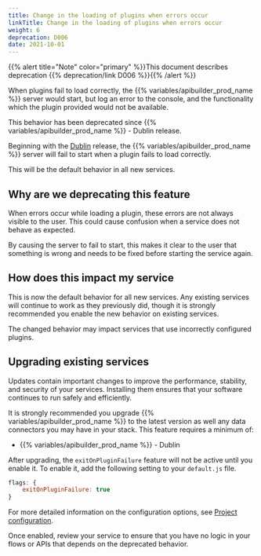 ```yaml
---
title: Change in the loading of plugins when errors occur
linkTitle: Change in the loading of plugins when errors occur
weight: 6
deprecation: D006
date: 2021-10-01
---
```


{{% alert title="Note" color="primary" %}}This document describes deprecation {{% deprecation/link D006 %}}{{% /alert %}}

When plugins fail to load correctly, the {{% variables/apibuilder_prod_name %}} server would start, but log an error to the console, and the functionality which the plugin provided would not be available.

This behavior has been deprecated since {{% variables/apibuilder_prod_name %}} - Dublin release.

Beginning with the [Dublin](/docs/release_notes/dublin) release, the {{% variables/apibuilder_prod_name %}} server will fail to start when a plugin fails to load correctly.

This will be the default behavior in all new services.

## Why are we deprecating this feature

When errors occur while loading a plugin, these errors are not always visible to the user. This could cause confusion when a service does not behave as expected.

By causing the server to fail to start, this makes it clear to the user that something is wrong and needs to be fixed before starting the service again.

## How does this impact my service

This is now the default behavior for all new services. Any existing services will continue to work as they previously did, though it is strongly recommended you enable the new behavior on existing services.

The changed behavior may impact services that use incorrectly configured plugins.

## Upgrading existing services

Updates contain important changes to improve the performance, stability, and security of your services. Installing them ensures that your software continues to run safely and efficiently.

It is strongly recommended you upgrade {{% variables/apibuilder_prod_name %}} to the latest version as well any data connectors you may have in your stack. This feature requires a minimum of:

* {{% variables/apibuilder_prod_name %}} - Dublin

After upgrading, the `exitOnPluginFailure` feature will not be active until you enable it. To enable it, add the following setting to your `default.js` file.

```javascript
flags: {
    exitOnPluginFailure: true
}
```

For more detailed information on the configuration options, see [Project configuration](/docs/developer_guide/project/configuration/project_configuration/#flags).

Once enabled, review your service to ensure that you have no logic in your flows or APIs that depends on the deprecated behavior.
